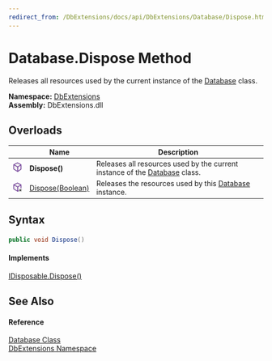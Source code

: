 ```yaml
---
redirect_from: /DbExtensions/docs/api/DbExtensions/Database/Dispose.html
---
```


Database.Dispose Method
=======================
Releases all resources used by the current instance of the [Database][1] class.
  
**Namespace:** [DbExtensions][2]  
**Assembly:** DbExtensions.dll

Overloads
---------

|                     | Name                  | Description                                                                     |
| ------------------- | --------------------- | ------------------------------------------------------------------------------- |
| ![Public method]    | **Dispose()**         | Releases all resources used by the current instance of the [Database][1] class. |
| ![Protected method] | [Dispose(Boolean)][3] | Releases the resources used by this [Database][1] instance.                     |


Syntax
------

```csharp
public void Dispose()
```

#### Implements
[IDisposable.Dispose()][4]  


See Also
--------

#### Reference
[Database Class][1]  
[DbExtensions Namespace][2]  

[1]: README.md
[2]: ../README.md
[3]: Dispose_1.md
[4]: https://learn.microsoft.com/dotnet/api/system.idisposable.dispose
[Public method]: ../../icons/pubmethod.svg "Public method"
[Protected method]: ../../icons/protmethod.svg "Protected method"